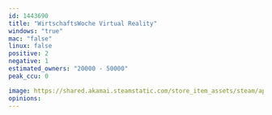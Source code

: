```yaml
---
id: 1443690
title: "WirtschaftsWoche Virtual Reality"
windows: "true"
mac: "false"
linux: false
positive: 2
negative: 1
estimated_owners: "20000 - 50000"
peak_ccu: 0

image: https://shared.akamai.steamstatic.com/store_item_assets/steam/apps/1443690/header.jpg?t=1610621541
opinions:
---
```

